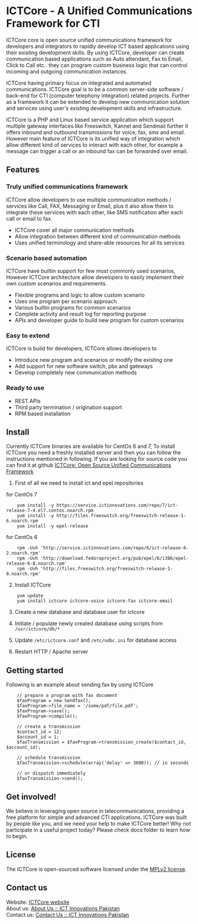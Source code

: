 ICTCore - A Unified Communications Framework for CTI
====================================================

ICTCore core is open source unified communications framework for developers and integrators to rapidly develop ICT based applications using their existing development skills. By using ICTCore, developer can create communication based applications such as Auto attendant, Fax to Email, Click to Call etc.. they can program custom business logic that can control incoming and outgoing communication instances.

ICTCore having primary focus on integrated and automated communications. ICTCore goal is to be a common server-side software / back-end for CTI (computer telephony integration) related projects. Further as a framework it can be extended to develop new communication solution and services using user's existing development skills and infrastructure.

ICTCore is a PHP and Linux based service application which support multiple gateway interfaces like Freeswitch, Kannel and Sendmail further it offers inbound and outbound transmissions for voice, fax, sms and email. However main feature of ICTCore is its unified way of integration which allow different kind of services to interact with each other, for example a message can trigger a call or an inbound fax can be forwarded over email.

Features
--------

### Truly unified communications framework
ICTCore allow developers to use multiple communication methods / services like Call, FAX, Messaging or Email, plus it also allow them to integrate these services with each other, like SMS notification after each call or email to fax.

* ICTCore cover all major communication methods
* Allow integration between different kind of communication methods
* Uses unified terminology and share-able resources for all its services

### Scenario based automation
ICTCore have builtin support for few most commonly used scenarios, However ICTCore architecture allow developers to easily implement their own custom scenarios and requirements.

* Flexible programs and logic to allow custom scenario
* Uses one program per scenario approach
* Various builtin programs for common scenarios
* Complete activity and result log for reporting purpose
* APIs and developer guide to build new program for custom scenarios

### Easy to extend
ICTCore is build for developers, ICTCore allows developers to

* Introduce new program and scenarios or modify the existing one
* Add support for new software switch, pbx and gateways
* Develop completely new communication methods

### Ready to use
* REST APIs
* Third party termination / origination support
* RPM based installation


Install
-------
Currently ICTCore binaries are available for CentOs 6 and 7, To install ICTCore you need a freshly installed server and then you can follow the instructions mentioned in following. If you are looking for source code you can find it at github [ICTCore: Open Source Unified Communications Framework](https://github.com/ictinnovations/ictcore)

1. First of all we need to install ict and epel repositories  

for CentOs 7  

```
    yum install -y https://service.ictinnovations.com/repo/7/ict-release-7-4.el7.centos.noarch.rpm  
    yum install -y http://files.freeswitch.org/freeswitch-release-1-6.noarch.rpm  
    yum install -y epel-release  
```

for CentOs 6  

```
    rpm -Uvh 'http://service.ictinnovations.com/repo/6/ict-release-6-2.noarch.rpm'  
    rpm -Uvh 'http://download.fedoraproject.org/pub/epel/6/i386/epel-release-6-8.noarch.rpm'  
    rpm -Uvh 'http://files.freeswitch.org/freeswitch-release-1-0.noarch.rpm'  
```

2. Install ICTCore  

```
    yum update  
    yum install ictcore ictcore-voice ictcore-fax ictcore-email  
```

3. Create a new database and database user for ictcore

4. Initiate / populate newly created database using scripts from `/usr/ictcore/db/*`

5. Update `/etc/ictcore.conf` and `/etc/odbc.ini` for database access

6. Restart HTTP / Apache server

Getting started
---------------
Following is an example about sending fax by using ICTCore

```
    // prepare a program with fax document
    $faxProgram = new Sendfax();
    $faxProgram->file_name = '/some/pdf/file.pdf';
    $faxProgram->save();
    $faxProgram->compile();

    // create a transmission
    $contact_id = 12;
    $account_id = 1;
    $faxTransmission = $faxProgram->transmission_create($contact_id, $account_id);

    // schedule transmission 
    $faxTransmission->schedule(array('delay' => 3600)); // in seconds

    // or dispatch immediately
    $faxTransmission->send();
```

Get involved!
-------------
We believe in leveraging open source in telecommunications, providing a free platform for simple and advanced CTI applications. ICTCore was built by people like you, and we need your help to make ICTCore better! Why not participate in a useful project today? Please check docs folder to learn how to begin.

License
-------
The ICTCore is open-sourced software licensed under the [MPLv2 license](https://www.mozilla.org/en-US/MPL/2.0/).

Contact us
----------
Website: [ICTCore website](http://ictcore.org/)  
About us: [About Us :: ICT Innovations Pakistan](http://www.ictinnovations.com/about-ict-innovations)  
Contact us: [Contact Us :: ICT Innovations Pakistan](http://www.ictinnovations.com/contact)

